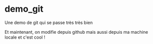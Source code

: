 # demo_git

Une demo de git qui se passe très très bien

Et maintenant, on modifie depuis github mais aussi depuis ma machine locale et c'est cool !
